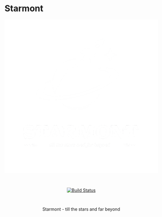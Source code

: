 # Starmont

<p align="center">
   <img alt="" src="resources/logo.png" width="512" />
</p>
<br>
<p align="center">
    <a href="https://github.com/eisvogelstudio/starmont/actions/workflows/ci.yaml">
        <img src=https://github.com/eisvogelstudio/starmont/actions/workflows/ci.yaml/badge.svg"
             alt="Build Status">
    </a>
</p>
<br>

<p align="center">
Starmont - till the stars and far beyond
</p>
